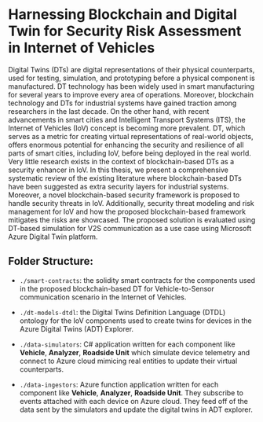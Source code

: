 # Harnessing Blockchain and Digital Twin for Security Risk Assessment in Internet of Vehicles

Digital Twins (DTs) are digital representations of their physical counterparts, used for testing, simulation, and prototyping before a physical component is manufactured. DT technology has been widely used in smart manufacturing for several years to improve every area of operations. Moreover, blockchain technology and DTs for industrial systems have gained traction among researchers in the last decade. On the other hand, with recent advancements in smart cities and Intelligent Transport Systems (ITS), the Internet of Vehicles (IoV) concept is becoming more prevalent. DT, which serves as a metric for creating virtual representations of real-world objects, offers enormous potential for enhancing the security and resilience of all parts of smart cities, including IoV, before being deployed in the real world. Very little research exists in the context of blockchain-based DTs as a security enhancer in IoV. In this thesis, we present a comprehensive systematic review of the existing literature where blockchain-based DTs have been suggested as extra security layers for industrial systems. Moreover, a novel blockchain-based security framework is proposed to handle security threats in IoV. Additionally, security threat modeling and risk management for IoV and how the proposed blockchain-based framework mitigates the risks are showcased. The proposed solution is evaluated using DT-based simulation for V2S communication as a use case using Microsoft Azure Digital Twin platform.

## Folder Structure:
- `./smart-contracts`: the solidity smart contracts for the components used in the proposed blockchain-based DT for Vehicle-to-Sensor communication scenario in the Internet of Vehicles.

- `./dt-models-dtdl`: the Digital Twins Definition Language (DTDL) ontology for the IoV components used to create twins for devices in the Azure Digital Twins (ADT) Explorer.

- `./data-simulators`: C# application written for each component like **Vehicle**, **Analyzer**, **Roadside Unit** which simulate device telemetry and connect to Azure cloud mimicing real entities to update their virtual counterparts.

- `./data-ingestors`: Azure function application written for each component like **Vehicle**, **Analyzer**, **Roadside Unit**. They subscribe to events attached with each device on Azure cloud. They feed off of the data sent by the simulators and update the digital twins in ADT explorer.